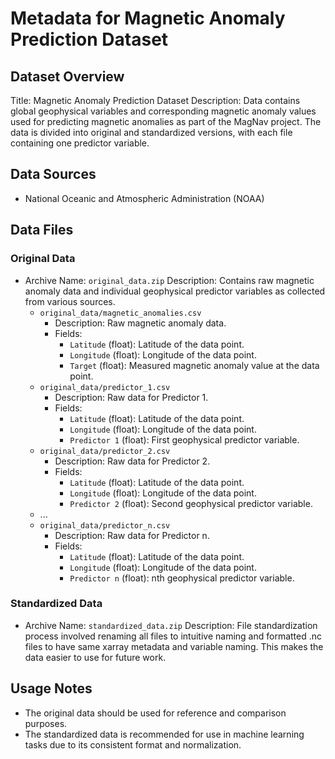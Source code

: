 # Metadata for Magnetic Anomaly Prediction Dataset

## Dataset Overview
Title: Magnetic Anomaly Prediction Dataset
Description: Data contains global geophysical variables and corresponding magnetic anomaly values used for predicting magnetic anomalies as part of the MagNav project. The data is divided into original and standardized versions, with each file containing one predictor variable.

## Data Sources
- National Oceanic and Atmospheric Administration (NOAA)


## Data Files

### Original Data
- Archive Name: `original_data.zip`
  Description: Contains raw magnetic anomaly data and individual geophysical predictor variables as collected from various sources.
  - `original_data/magnetic_anomalies.csv`
    - Description: Raw magnetic anomaly data.
    - Fields:
      - `Latitude` (float): Latitude of the data point.
      - `Longitude` (float): Longitude of the data point.
      - `Target` (float): Measured magnetic anomaly value at the data point.
  - `original_data/predictor_1.csv`
    - Description: Raw data for Predictor 1.
    - Fields:
      - `Latitude` (float): Latitude of the data point.
      - `Longitude` (float): Longitude of the data point.
      - `Predictor 1` (float): First geophysical predictor variable.
  - `original_data/predictor_2.csv`
    - Description: Raw data for Predictor 2.
    - Fields:
      - `Latitude` (float): Latitude of the data point.
      - `Longitude` (float): Longitude of the data point.
      - `Predictor 2` (float): Second geophysical predictor variable.
  - ...
  - `original_data/predictor_n.csv`
    - Description: Raw data for Predictor n.
    - Fields:
      - `Latitude` (float): Latitude of the data point.
      - `Longitude` (float): Longitude of the data point.
      - `Predictor n` (float): nth geophysical predictor variable.

### Standardized Data
- Archive Name: `standardized_data.zip`
  Description: File standardization process involved renaming all files to intuitive naming and formatted .nc files to have same xarray metadata and variable naming. This makes the data easier to use for future work.

## Usage Notes
- The original data should be used for reference and comparison purposes.
- The standardized data is recommended for use in machine learning tasks due to its consistent format and normalization.

